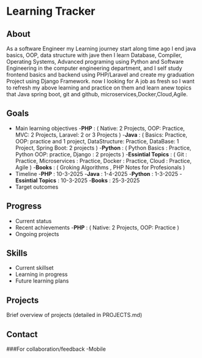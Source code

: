 # Learning Tracker

## About
As a software Engineer my Learning journey start along time ago I end java basics, OOP, data structure with jave then I learn Database, 
Compiler, Operating Systems, Advanced programing using Python and Software Engineering in the computer engineering department,
and I self study frontend basics and backend using PHP/Laravel and create my graduation Project using Django Framework.
now I looking for A job as fresh so I want to refresh my above learning and practice on them and learn anew topics that Java spring boot,
git and github, microservices,Docker,Cloud,Agile.
## Goals
- Main learning objectives
    -**PHP** : ( Native: 2 Projects, OOP: Practice, MVC: 2 Projects, Laravel: 2 or 3 Projects )
    -**Java** : ( Basics: Practice, OOP: practice and 1 project, DataStructure: Practice, DataBase: 1 Project, Spring Boot: 2 projects )
    -**Python** : ( Python Basics : Practice, Python OOP: practice, Django : 2 projects )
    -**Essintial Topics** : ( Git : Practice, Microservices : Practice, Docker : Practice, Cloud : Practice, Agile )
    -**Books** : ( Groking Algorithms , PHP Notes for Profesionals )
- Timeline
    -**PHP** : 10-3-2025
    -**Java** : 1-4-2025
    -**Python** : 1-3-2025
    -**Essintial Topics** : 10-3-2025
    -**Books** : 25-3-2025
- Target outcomes

## Progress
- Current status
- Recent achievements
    -**PHP** : ( Native: 2 Projects, OOP: Practice )
- Ongoing projects

## Skills
- Current skillset
- Learning in progress
- Future learning plans

## Projects
Brief overview of projects (detailed in PROJECTS.md)

## Contact
###For collaboration/feedback
-Mobile
